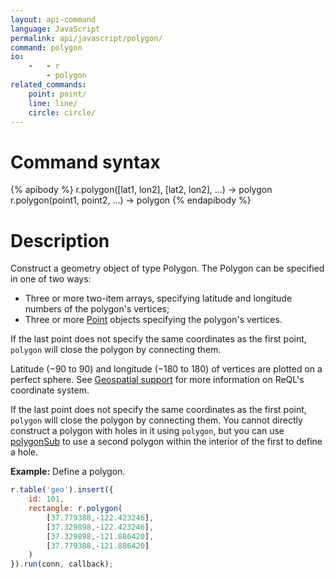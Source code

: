 ```yaml
---
layout: api-command
language: JavaScript
permalink: api/javascript/polygon/
command: polygon
io:
    -   - r
        - polygon
related_commands:
    point: point/
    line: line/
    circle: circle/
---
```

# Command syntax #

{% apibody %}
r.polygon([lat1, lon2], [lat2, lon2], ...) &rarr; polygon
r.polygon(point1, point2, ...) &rarr; polygon
{% endapibody %}

# Description #

Construct a geometry object of type Polygon. The Polygon can be specified in one of two ways:

* Three or more two-item arrays, specifying latitude and longitude numbers of the polygon's vertices;
* Three or more [Point](/api/javascript/point) objects specifying the polygon's vertices.

If the last point does not specify the same coordinates as the first point, `polygon` will close the polygon by connecting them.

Latitude (&minus;90 to 90) and longitude (&minus;180 to 180) of vertices are plotted on a perfect sphere. See [Geospatial support](/docs/geo-support/) for more information on ReQL's coordinate system.

If the last point does not specify the same coordinates as the first point, `polygon` will close the polygon by connecting them. You cannot directly construct a polygon with holes in it using `polygon`, but you can use [polygonSub](/api/javascript/polygon_sub) to use a second polygon within the interior of the first to define a hole.


__Example:__ Define a polygon.

```js
r.table('geo').insert({
    id: 101,
    rectangle: r.polygon(
        [37.779388,-122.423246],
        [37.329898,-122.423246],
        [37.329898,-121.886420],
        [37.779388,-121.886420]
    )
}).run(conn, callback);
```
